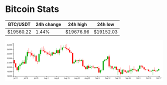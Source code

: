 # Bitcoin Stats

BTC/USDT|24h change|24h high|24h low|
|---|---|---|---|
|$19560.22|1.44%|$19676.96|$19152.03|

<img src="./chart.svg">

